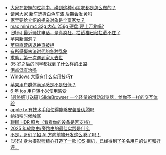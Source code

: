 + [大家在带娃的过程中，碰到这种小朋友都是怎么做的？](https://www.v2ex.com/t/1117126)
+ [请问大家 新车选择白色车漆 后期会发黄吗](https://www.v2ex.com/t/1117141)
+ [家里要给介绍的相亲对象是个富家女？](https://www.v2ex.com/t/1117164)
+ [mac mini m4 32g 内存,256g 硬盘,要上万兆吗?](https://www.v2ex.com/t/1117170)
+ [[送码] 最近骚扰电话，是真疯狂，拦截猫已经拦截不住了](https://www.v2ex.com/t/1117262)
+ [苹果新漏洞？](https://www.v2ex.com/t/1117175)
+ [苹果直营店退换货被拒](https://www.v2ex.com/t/1117299)
+ [有所感慨末法时代的各种乱象](https://www.v2ex.com/t/1117254)
+ [求助，第一次遇到家人去世](https://www.v2ex.com/t/1117397)
+ [35 岁之后的同学都找到了什么样的出路](https://www.v2ex.com/t/1117247)
+ [泪点低有治吗](https://www.v2ex.com/t/1117416)
+ [Windows 大家有什么实用技巧❓](https://www.v2ex.com/t/1117268)
+ [苹果用户群体满足感是不是很低？](https://www.v2ex.com/t/1117467)
+ [6 年 ios 用户转小米使用感受](https://www.v2ex.com/t/1117466)
+ [[最终版] [送码] SlideBrowser 一个轻量的滑动浏览器，给你不一样的交互体验](https://www.v2ex.com/t/1117474)
+ [apple tv 有技术手段使得能够安装爱优腾吗](https://www.v2ex.com/t/1117372)
+ [纳指啥时候触底](https://www.v2ex.com/t/1117443)
+ [聊聊 HDR 照片（看看你的设备是否支持）](https://www.v2ex.com/t/1117431)
+ [2025 年软路由/旁路由的最佳实践是什么](https://www.v2ex.com/t/1117554)
+ [不是，哥们？招 AI 方向前端开发这么卷了吗！](https://www.v2ex.com/t/1117507)
+ [[送码] 身为摄影师精心打造了一款 iOS 相机，已经得到了多名用户的认可和好评。](https://www.v2ex.com/t/1117557)
